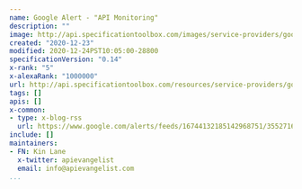 ```yaml
---
name: Google Alert - "API Monitoring"
description: ""
image: http://api.specificationtoolbox.com/images/service-providers/google-alert--api-monitoring.jpg
created: "2020-12-23"
modified: 2020-12-24PST10:05:00-28800
specificationVersion: "0.14"
x-rank: "5"
x-alexaRank: "1000000"
url: http://api.specificationtoolbox.com/resources/service-providers/google-alert--api-monitoring/
tags: []
apis: []
x-common:
- type: x-blog-rss
  url: https://www.google.com/alerts/feeds/16744132185142968751/355271608989774374
include: []
maintainers:
- FN: Kin Lane
  x-twitter: apievangelist
  email: info@apievangelist.com
...
```

